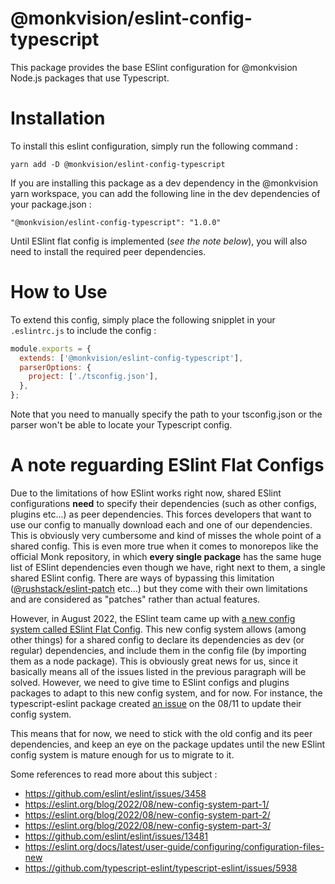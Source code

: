 # @monkvision/eslint-config-typescript
This package provides the base ESlint configuration for @monkvision Node.js packages that use Typescript.

# Installation
To install this eslint configuration, simply run the following command :

```
yarn add -D @monkvision/eslint-config-typescript
```

If you are installing this package as a dev dependency in the @monkvision yarn workspace, you can add the following line
in the dev dependencies of your package.json :

```
"@monkvision/eslint-config-typescript": "1.0.0"
```

Until ESlint flat config is implemented (*see the note below*), you will also need to install the required peer
dependencies.

# How to Use
To extend this config, simply place the following snipplet in your `.eslintrc.js` to include the config :

```javascript
module.exports = {
  extends: ['@monkvision/eslint-config-typescript'],
  parserOptions: {
    project: ['./tsconfig.json'],
  },
};
```

Note that you need to manually specify the path to your tsconfig.json or the parser won't be able to locate your
Typescript config.

# A note reguarding ESlint Flat Configs
Due to the limitations of how ESlint works right now, shared ESlint configurations **need** to specify their
dependencies (such as other configs, plugins etc...) as peer dependencies. This forces developers that want to use our
config to manually download each and one of our dependencies. This is obviously very cumbersome and kind of misses the
whole point of a shared config. This is even more true when it comes to monorepos like the official Monk repository, in
which **every single package** has the same huge list of ESlint dependencies even though we have, right next to them, a
single shared ESlint config. There are ways of bypassing this limitation
([@rushstack/eslint-patch](https://www.npmjs.com/package/@rushstack/eslint-patch) etc...) but they come with their own
limitations and are considered as "patches" rather than actual features.

However, in August 2022, the ESlint team came up with
[a new config system called ESlint Flat Config](https://eslint.org/blog/2022/08/new-config-system-part-1/). This new
config system allows (among other things) for a shared config to declare its dependencies as dev (or regular)
dependencies, and include them in the config file (by importing them as a node package). This is obviously great news
for us, since it basically means all of the issues listed in the previous paragraph will be solved. However, we need to
give time to ESlint configs and plugins packages to adapt to this new config system, and for now. For instance, the
typescript-eslint package created [an issue](https://github.com/typescript-eslint/typescript-eslint/issues/5938) on the
08/11 to update their config system.

This means that for now, we need to stick with the old config and its peer dependencies, and keep an eye on the package
updates until the new ESlint config system is mature enough for us to migrate to it.

Some references to read more about this subject :
- https://github.com/eslint/eslint/issues/3458
- https://eslint.org/blog/2022/08/new-config-system-part-1/
- https://eslint.org/blog/2022/08/new-config-system-part-2/
- https://eslint.org/blog/2022/08/new-config-system-part-3/
- https://github.com/eslint/eslint/issues/13481
- https://eslint.org/docs/latest/user-guide/configuring/configuration-files-new
- https://github.com/typescript-eslint/typescript-eslint/issues/5938
